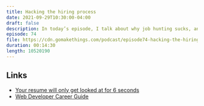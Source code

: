 ```yaml
---
title: Hacking the hiring process
date: 2021-09-29T10:30:00-04:00
draft: false
description: In today’s episode, I talk about why job hunting sucks, and how to hack the process to make it suck less.
episode: 74
file: https://cdn.gomakethings.com/podcast/episode74-hacking-the-hiring-process.mp3
duration: 00:14:30
length: 10520190
---
```


## Links

- [Your resume will only get looked at for 6 seconds](http://cdn.theladders.net/static/images/basicSite/pdfs/TheLadders-EyeTracking-StudyC2.pdf)
- [Web Developer Career Guide](https://gomakethings.com/career-guide)